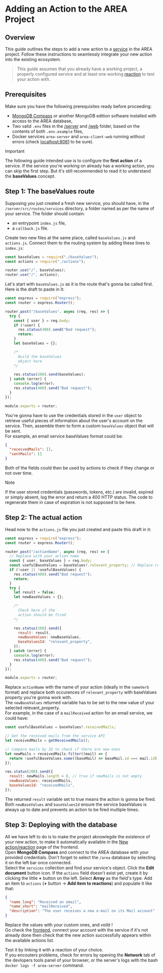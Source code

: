 # Adding an Action to the AREA Project

## Overview

This guide outlines the steps to add a new action to a [service](./Add%20a%20service.md) in the AREA project. Follow these instructions to seamlessly integrate your new action into the existing ecosystem.

> This guide assumes that you already have a working project, a properly configured service and at least one working [reaction](./Add%20a%20reaction.md) to test your action with.

## Prerequisites

Make sure you have the following prerequisites ready before proceeding:

- [MongoDB Compass](https://www.mongodb.com/products/tools/compass) or another MongoDB edition software installed with access to the AREA database,
- Two valid `.env` files in the [/server](/../server/.env) and [/web](/../web/.env) folder, based on the contents of both `.env.example` files,
- Docker services `area-server` and `area-client-web` running without errors (check [localhost:8081]([http://localhost:8081]) to be sure).

> [!IMPORTANT]
> The following guide intended use is to configure the **first action** of a service. If the service you're working on already has a working action, you can skip the first step. But it's still recommended to read it to understand the **baseValues** concept.

## Step 1: The baseValues route

Supposing you just created a fresh new service, you should have, in the `/server/src/routes/services` directory, a folder named as per the name of your service. The folder should contain:

- an entrypoint `index.js` file,
- a `callback.js` file.

Create two new files at the same place, called `baseValues.js` and `actions.js`. Connect them to the routing system by adding these lines to `index.js`:

```js
const baseValues = require("./baseValues");
const actions = require("./actions");

router.use("/", baseValues);
router.use("/", actions);
```

Let's start with `baseValues.js` as it is the route that's gonna be called first. Here is the draft to paste in it:

```js
const express = require("express");
const router = express.Router();

router.post("/baseValues", async (req, res) => {
  try {
    const { user } = req.body;
    if (!user) {
      res.status(400).send("Bad request");
      return;
    }
    let baseValues = {};

    /*
      Build the baseValues
      object here
    */

    res.status(200).send(baseValues);
  } catch (error) {
    console.log(error);
    res.status(400).send("Bad request");
  }
});

module.exports = router;
```

You're gonna have to use the credentials stored in the `user` object to retrieve useful pieces of information about the user's account on the service.
Then, assemble them to form a custom `baseValues` object that will be sent.<br />
For example, an email service baseValues format could be:

```json
{
  "receivedMails": [],
  "sentMails": []
}
```

Both of the fields could then be used by actions to check if they change or not over time.

> [!NOTE]
> If the user stored credentials (passwords, tokens, etc.) are invalid, expired or simply absent, log the error and return a 400 HTTP status. The code to regenerate them in case of expiration is not supposed to be here.

## Step 2: The actual action

Head now to the `actions.js` file you just created and paste this draft in it:

```js
const express = require("express");
const router = express.Router();

router.post("/actionName", async (req, res) => {
  // Replace with your action name
  const { user, baseValues } = req.body;
  const usefulBaseValues = baseValues?.relevant_property; // Replace relevant_property with the baseValues property your action will be using
  if (!user || !usefulBaseValues) {
    res.status(400).send("Bad request");
    return;
  }
  try {
    let result = false;
    let newBaseValues = {};

    /*
      Check here if the
      action should be fired
    */

    res.status(200).send({
      result: result,
      newBaseValues: newBaseValues,
      baseValuesId: "relevant_property",
    });
  } catch (error) {
    console.log(error);
    res.status(400).send("Bad request");
  }
});

module.exports = router;
```

Replace `actionName` with the name of your action (ideally in the `nameVerb` format) and replace both occurences of `relevant_property` with baseValues property you're gonna work with.<br />
The `newBaseValues` returned variable has to be set to the new value of your selected relevant_property.<br />
For example, in the case of a `mailReceived` action for an email service, we could have:

```js
const usefulBaseValues = baseValues?.receivedMails;

// Get the received mails from the service API
let receivedMails = getReceivedMails();

// Compare mails by ID to check if there are new ones
let newMails = receivedMails.filter((mail) => {
  return !usefulBaseValues.some((baseMail) => baseMail.id === mail.id);
});

res.status(200).send({
  result: newMails.length > 0, // true if newMails is not empty
  newBaseValues: receivedMails,
  baseValuesId: "receivedMails",
});
```

The returned `result` variable set to true means the action is gonna be fired.
Both `newBaseValues` and `baseValuesId` ensure the service baseValues is always up to date and prevents an action to be fired multiple times.

## Step 3: Deploying with the database

All we have left to do is to make the project aknowlegde the existence of your new action, to make it automatically available in the [New action/reaction](http://localhost:8081/new) page of the frontend.<br />
Open **MongoDB Compass** and connect to the AREA database with your provided credentials. Don't forget to select the `/area` database by selecting it on the left bar once connected.<br />
Select the `services` collection and find your service's object. Click the **Edit document** button icon. If the `actions` field doesn't exist yet, create it by clicking the little **+** button on the left. Select **Array** as the field's type. Add an item to `actions` (**+** button -> **Add item to reactions**) and populate it like that:

```json
{
  "name_long": "Received an email",
  "name_short": "mailReceived",
  "description": "The user receives a new e-mail on its Mail account"
}
```

Replace the values with your custom ones, and _voilà_ !<br />
Go check the [frontend](http://localhost:8081/), connect your account with the service if it's not already done then check that the new action successfully appears within the available actions list.

Test it by linking it with a reaction of your choice. <br />
If you encouters problems, check for errors by opening the **Network** tab of the devlopers tools panel of your browser, or the server's logs with the bash `docker logs -f area-server` command.
